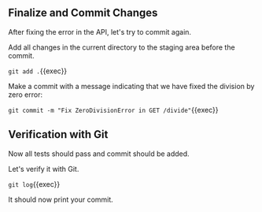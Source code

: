 ## Finalize and Commit Changes

After fixing the error in the API, let's try to commit again.

Add all changes in the current directory to the staging area before the commit.

`git add .`{{exec}}

Make a commit with a message indicating that we have fixed the division by zero error:

`git commit -m "Fix ZeroDivisionError in GET /divide"`{{exec}}

<!-- TODO: GIT HOOK PRE-COMMIT GONNA RUN ALL OUR TESTS REGRESSIVELY? -->

## Verification with Git

Now all tests should pass and commit should be added.

Let's verify it with Git.

`git log`{{exec}}

It should now print your commit.
